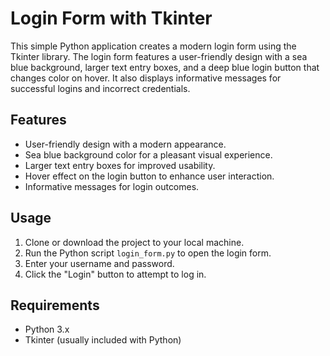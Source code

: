 # Login Form with Tkinter

This simple Python application creates a modern login form using the Tkinter library. The login form features a user-friendly design with a sea blue background, larger text entry boxes, and a deep blue login button that changes color on hover. It also displays informative messages for successful logins and incorrect credentials.

## Features

- User-friendly design with a modern appearance.
- Sea blue background color for a pleasant visual experience.
- Larger text entry boxes for improved usability.
- Hover effect on the login button to enhance user interaction.
- Informative messages for login outcomes.

## Usage

1. Clone or download the project to your local machine.
2. Run the Python script `login_form.py` to open the login form.
3. Enter your username and password.
4. Click the "Login" button to attempt to log in.

## Requirements

- Python 3.x
- Tkinter (usually included with Python)
